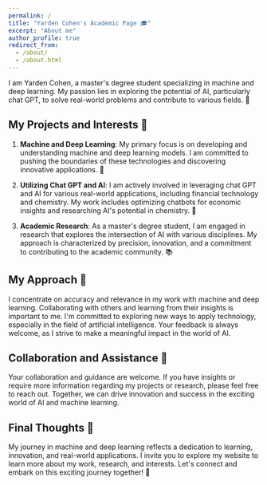 ```yaml
---
permalink: /
title: "Yarden Cohen's Academic Page 🎓"
excerpt: "About me"
author_profile: true
redirect_from: 
  - /about/
  - /about.html
---
```


I am Yarden Cohen, a master's degree student specializing in machine and deep learning. My passion lies in exploring the potential of AI, particularly chat GPT, to solve real-world problems and contribute to various fields. 🧠

## My Projects and Interests 🚀

1. **Machine and Deep Learning**: My primary focus is on developing and understanding machine and deep learning models. I am committed to pushing the boundaries of these technologies and discovering innovative applications. 🤖

2. **Utilizing Chat GPT and AI**: I am actively involved in leveraging chat GPT and AI for various real-world applications, including financial technology and chemistry. My work includes optimizing chatbots for economic insights and researching AI's potential in chemistry. 💼

3. **Academic Research**: As a master's degree student, I am engaged in research that explores the intersection of AI with various disciplines. My approach is characterized by precision, innovation, and a commitment to contributing to the academic community. 📚

## My Approach 🧐

I concentrate on accuracy and relevance in my work with machine and deep learning. Collaborating with others and learning from their insights is important to me. I'm committed to exploring new ways to apply technology, especially in the field of artificial intelligence. Your feedback is always welcome, as I strive to make a meaningful impact in the world of AI.

## Collaboration and Assistance 🤝

Your collaboration and guidance are welcome. If you have insights or require more information regarding my projects or research, please feel free to reach out. Together, we can drive innovation and success in the exciting world of AI and machine learning.

## Final Thoughts 💭

My journey in machine and deep learning reflects a dedication to learning, innovation, and real-world applications. I invite you to explore my website to learn more about my work, research, and interests. Let's connect and embark on this exciting journey together! 🌟
